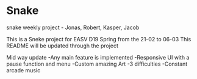 # Snake
snake weekly project - Jonas, Robert, Kasper, Jacob

This is a Sneke project for EASV D19 Spring from the 21-02 to 06-03
This README will be updated through the project

Mid way update
-Any main feature is implemented
-Responsive UI with a pause function and menu
-Custom amazing Art
-3 difficulties
-Constant arcade music

